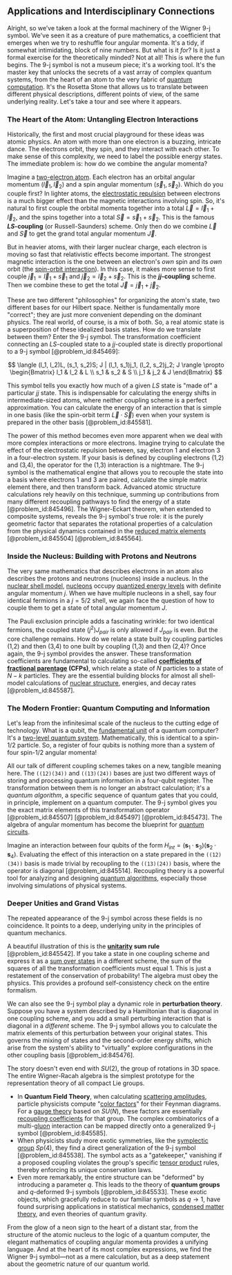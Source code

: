 ## Applications and Interdisciplinary Connections

Alright, so we’ve taken a look at the formal machinery of the Wigner 9-j symbol. We've seen it as a creature of pure mathematics, a coefficient that emerges when we try to reshuffle four angular momenta. It's a tidy, if somewhat intimidating, block of nine numbers. But what is it *for*? Is it just a formal exercise for the theoretically minded? Not at all! This is where the fun begins. The 9-j symbol is not a museum piece; it's a working tool. It's the master key that unlocks the secrets of a vast array of complex quantum systems, from the heart of an atom to the very fabric of [quantum computation](@article_id:142218). It's the Rosetta Stone that allows us to translate between different physical descriptions, different points of view, of the same underlying reality. Let's take a tour and see where it appears.

### The Heart of the Atom: Untangling Electron Interactions

Historically, the first and most crucial playground for these ideas was atomic physics. An atom with more than one electron is a buzzing, intricate dance. The electrons orbit, they spin, and they interact with each other. To make sense of this complexity, we need to label the possible energy states. The immediate problem is: how do we combine the angular momenta?

Imagine a [two-electron atom](@article_id:203627). Each electron has an orbital angular momentum ($\vec{l}_1, \vec{l}_2$) and a spin angular momentum ($\vec{s}_1, \vec{s}_2$). Which do you couple first? In lighter atoms, the [electrostatic repulsion](@article_id:161634) between electrons is a much bigger effect than the magnetic interactions involving spin. So, it's natural to first couple the orbital momenta together into a total $\vec{L} = \vec{l}_1 + \vec{l}_2$, and the spins together into a total $\vec{S} = \vec{s}_1 + \vec{s}_2$. This is the famous **$LS$-coupling** (or Russell-Saunders) scheme. Only then do we combine $\vec{L}$ and $\vec{S}$ to get the grand total angular momentum $\vec{J}$.

But in heavier atoms, with their larger nuclear charge, each electron is moving so fast that relativistic effects become important. The strongest magnetic interaction is the one between an electron's *own* spin and its *own* orbit (the [spin-orbit interaction](@article_id:142987)). In this case, it makes more sense to first couple $\vec{j}_1 = \vec{l}_1 + \vec{s}_1$ and $\vec{j}_2 = \vec{l}_2 + \vec{s}_2$. This is the **$jj$-coupling** scheme. Then we combine these to get the total $\vec{J} = \vec{j}_1 + \vec{j}_2$.

These are two different "philosophies" for organizing the atom's state, two different bases for our Hilbert space. Neither is fundamentally more "correct"; they are just more convenient depending on the dominant physics. The real world, of course, is a mix of both. So, a real atomic state is a superposition of these idealized basis states. How do we translate between them? Enter the 9-j symbol. The transformation coefficient connecting an $LS$-coupled state to a $jj$-coupled state is directly proportional to a 9-j symbol [@problem_id:845469]:

$$
\langle (l_1, l_2)L, (s_1, s_2)S; J | (l_1, s_1)j_1, (l_2, s_2)j_2; J \rangle \propto 
\begin{Bmatrix}
l_1 & l_2 & L \\
s_1 & s_2 & S \\
j_1 & j_2 & J
\end{Bmatrix}
$$

This symbol tells you exactly how much of a given $LS$ state is "made of" a particular $jj$ state. This is indispensable for calculating the energy shifts in intermediate-sized atoms, where neither coupling scheme is a perfect approximation. You can calculate the energy of an interaction that is simple in one basis (like the spin-orbit term $\vec{L} \cdot \vec{S}$) even when your system is prepared in the other basis [@problem_id:845581].

The power of this method becomes even more apparent when we deal with more complex interactions or more electrons. Imagine trying to calculate the effect of the electrostatic repulsion between, say, electron 1 and electron 3 in a four-electron system. If your basis is defined by coupling electrons (1,2) and (3,4), the operator for the (1,3) interaction is a nightmare. The 9-j symbol is the mathematical engine that allows you to recouple the state into a basis where electrons 1 and 3 are paired, calculate the simple matrix element there, and then transform back. Advanced atomic structure calculations rely heavily on this technique, summing up contributions from many different recoupling pathways to find the energy of a state [@problem_id:845496]. The Wigner-Eckart theorem, when extended to composite systems, reveals the 9-j symbol's true role: it is the purely geometric factor that separates the rotational properties of a calculation from the physical dynamics contained in the [reduced matrix elements](@article_id:149272) [@problem_id:845504] [@problem_id:845564].

### Inside the Nucleus: Building with Protons and Neutrons

The very same mathematics that describes electrons in an atom also describes the protons and neutrons (nucleons) inside a nucleus. In the [nuclear shell model](@article_id:155152), [nucleons](@article_id:180374) occupy [quantized energy levels](@article_id:140417) with definite angular momentum $j$. When we have multiple nucleons in a shell, say four identical fermions in a $j=5/2$ shell, we again face the question of how to couple them to get a state of total angular momentum $J$.

The Pauli exclusion principle adds a fascinating wrinkle: for two identical fermions, the coupled state $(j^2)J_{pair}$ is only allowed if $J_{pair}$ is even. But the core challenge remains. How do we relate a state built by coupling particles (1,2) and then (3,4) to one built by coupling (1,3) and then (2,4)? Once again, the 9-j symbol provides the answer. These transformation coefficients are fundamental to calculating so-called **[coefficients of fractional parentage](@article_id:188188) (CFPs)**, which relate a state of $N$ particles to a state of $N-k$ particles. They are the essential building blocks for almost all shell-model calculations of [nuclear structure](@article_id:160972), energies, and decay rates [@problem_id:845587].

### The Modern Frontier: Quantum Computing and Information

Let's leap from the infinitesimal scale of the nucleus to the cutting edge of technology. What is a qubit, the [fundamental unit](@article_id:179991) of a quantum computer? It's a [two-level quantum system](@article_id:190305). Mathematically, this is identical to a spin-1/2 particle. So, a register of four qubits is nothing more than a system of four spin-1/2 angular momenta!

All our talk of different coupling schemes takes on a new, tangible meaning here. The `((12)(34))` and `((13)(24))` bases are just two different ways of storing and processing quantum information in a four-qubit register. The transformation between them is no longer an abstract calculation; it's a *quantum algorithm*, a specific sequence of quantum gates that you could, in principle, implement on a quantum computer. The 9-j symbol gives you the exact matrix elements of this transformation operator [@problem_id:845507] [@problem_id:845497] [@problem_id:845473]. The algebra of angular momentum has become the blueprint for [quantum circuits](@article_id:151372).

Imagine an interaction between four qubits of the form $H_{int} = (\mathbf{s}_1 \cdot \mathbf{s}_3)(\mathbf{s}_2 \cdot \mathbf{s}_4)$. Evaluating the effect of this interaction on a state prepared in the `((12)(34))` basis is made trivial by recoupling to the `((13)(24))` basis, where the operator is diagonal [@problem_id:845514]. Recoupling theory is a powerful tool for analyzing and designing [quantum algorithms](@article_id:146852), especially those involving simulations of physical systems.

### Deeper Unities and Grand Vistas

The repeated appearance of the 9-j symbol across these fields is no coincidence. It points to a deep, underlying unity in the principles of quantum mechanics.

A beautiful illustration of this is the **[unitarity](@article_id:138279) sum rule** [@problem_id:845542]. If you take a state in one coupling scheme and express it as a [sum over states](@article_id:145761) in a different scheme, the sum of the squares of all the transformation coefficients must equal 1. This is just a restatement of the conservation of probability! The algebra must obey the physics. This provides a profound self-consistency check on the entire formalism.

We can also see the 9-j symbol play a dynamic role in **perturbation theory**. Suppose you have a system described by a Hamiltonian that is diagonal in one coupling scheme, and you add a small perturbing interaction that is diagonal in a *different* scheme. The 9-j symbol allows you to calculate the matrix elements of this perturbation between your original states. This governs the mixing of states and the second-order energy shifts, which arise from the system's ability to "virtually" explore configurations in the other coupling basis [@problem_id:845476].

The story doesn't even end with $SU(2)$, the group of rotations in 3D space. The entire Wigner-Racah algebra is the simplest prototype for the representation theory of all compact Lie groups.
*   In **Quantum Field Theory**, when calculating [scattering amplitudes](@article_id:154875), particle physicists compute "[color factors](@article_id:159350)" for their Feynman diagrams. For a [gauge theory](@article_id:142498) based on $SU(N)$, these factors are essentially [recoupling coefficients](@article_id:167075) for that group. The complex combinatorics of a multi-[gluon](@article_id:159014) interaction can be mapped directly onto a generalized 9-j symbol [@problem_id:845585].
*   When physicists study more exotic symmetries, like the [symplectic group](@article_id:188537) $Sp(4)$, they find a direct generalization of the 9-j symbol [@problem_id:845538]. The symbol acts as a "gatekeeper," vanishing if a proposed coupling violates the group's specific [tensor product](@article_id:140200) rules, thereby enforcing its unique conservation laws.
*   Even more remarkably, the entire structure can be "deformed" by introducing a parameter $q$. This leads to the theory of **quantum groups** and $q$-deformed 9-j symbols [@problem_id:845533]. These exotic objects, which gracefully reduce to our familiar symbols as $q \to 1$, have found surprising applications in statistical mechanics, [condensed matter theory](@article_id:141464), and even theories of quantum gravity.

From the glow of a neon sign to the heart of a distant star, from the structure of the atomic nucleus to the logic of a quantum computer, the elegant mathematics of coupling angular momenta provides a unifying language. And at the heart of its most complex expressions, we find the Wigner 9-j symbol—not as a mere calculation, but as a deep statement about the geometric nature of our quantum world.
